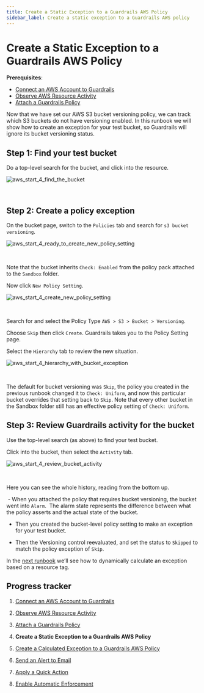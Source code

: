 ```yaml
---
title: Create a Static Exception to a Guardrails AWS Policy
sidebar_label: Create a static exception to a Guardrails AWS policy
---
```



# Create a Static Exception to a Guardrails AWS Policy

**Prerequisites**:   
  
- [Connect an AWS Account to Guardrails](/guardrails/docs/runbooks/getting-started-aws/connect-an-account/)
- [Observe AWS Resource Activity](/guardrails/docs/runbooks/getting-started-aws/observe-aws-activity/)
- [Attach a Guardrails Policy](/guardrails/docs/runbooks/getting-started-aws/attach-a-policy/)


Now that we have set our AWS S3 bucket versioning policy, we can track which S3 buckets do not have versioning enabled. In this runbook we will show how to create an exception for your test bucket, so Guardrails will ignore its bucket versioning status.

## Step 1: Find your test bucket

Do a top-level search for the bucket, and click into the resource.
<p><img alt="aws_start_4_find_the_bucket" src="/images/docs/guardrails/runbooks/getting-started-aws/create-static-exception/aws-start-4-find-the-bucket.png"/></p><br/>

## Step 2: Create a policy exception

On the bucket page, switch to the `Policies` tab and search for `s3 bucket versioning`.
<p><img alt="aws_start_4_ready_to_create_new_policy_setting" src="/images/docs/guardrails/runbooks/getting-started-aws/create-static-exception/aws-start-4-ready-to-create-new-policy-setting.png"/></p><br/>

Note that the bucket inherits `Check: Enabled` from the policy pack attached to the `Sandbox` folder.  
  
Now click `New Policy Setting`.
<p><img alt="aws_start_4_create_new_policy_setting" src="/images/docs/guardrails/runbooks/getting-started-aws/create-static-exception/aws-start-4-create-new-policy-setting.png"/></p><br/>

Search for and select the Policy Type `AWS > S3 > Bucket > Versioning`.

  
Choose `Skip` then click `Create`. Guardrails takes you to the Policy Setting page.

Select the `Hierarchy` tab to review the new situation.
<p><img alt="aws_start_4_hierarchy_with_bucket_exception" src="/images/docs/guardrails/runbooks/getting-started-aws/create-static-exception/aws-start-4-hierarchy-with-bucket-exception.png"/></p><br/>  
  


The default for bucket versioning was `Skip`, the policy you created in the previous runbook changed it to `Check: Uniform`, and now this particular bucket overrides that setting back to `Skip`. Note that every other bucket in the Sandbox folder still has an effective policy setting of `Check: Uniform`.  


## Step 3: Review Guardrails activity for the bucket

Use the top-level search (as above) to find your test bucket.

Click into the bucket, then select the `Activity` tab.
<p><img alt="aws_start_4_review_bucket_activity" src="/images/docs/guardrails/runbooks/getting-started-aws/create-static-exception/aws-start-4-review-bucket-activity.png"/></p><br/>

Here you can see the whole history, reading from the bottom up.

 - When you attached the policy that requires bucket versioning, the bucket went into `Alarm`.  The alarm state represents the difference between what the policy asserts and the actual state of the bucket.  
  
- Then you created the bucket-level policy setting to make an exception for your test bucket.  
  
- Then the Versioning control reevaluated, and set the status to `Skipped` to match the policy exception of `Skip`.

  
In the [next runbook](/guardrails/docs/runbooks/getting-started-aws/create-calculated-exception) we’ll see how to dynamically calculate an exception based on a resource tag.


## Progress tracker

1. [Connect an AWS Account to Guardrails](/guardrails/docs/runbooks/getting-started-aws/connect-an-account/)

2. [Observe AWS Resource Activity](/guardrails/docs/runbooks/getting-started-aws/observe-aws-activity/)

3. [Attach a Guardrails Policy](/guardrails/docs/runbooks/getting-started-aws/attach-a-policy/)

4. **Create a Static Exception to a Guardrails AWS Policy**

5. [Create a Calculated Exception to a Guardrails AWS Policy](/guardrails/docs/runbooks/getting-started-aws/create-calculated-exception/)

6. [Send an Alert to Email](/guardrails/docs/runbooks/getting-started-aws/send-alert-to-email/)

7. [Apply a Quick Action](/guardrails/docs/runbooks/getting-started-aws/apply-quick-action/)

8. [Enable Automatic Enforcement](/guardrails/docs/runbooks/getting-started-aws/enable-enforcement/)
